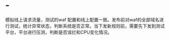 # -
模拟线上请求流量，测试的waf 配置和线上配置一致。发布前对waf的全部域名进行测试，统计异常状态，判断系统是否正常。当下发新规则前，需要先下发到测试平台，平台进行压测，判断是否误拦和CPU变化情况。
